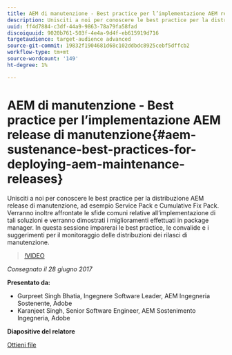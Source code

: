 ```yaml
---
title: AEM di manutenzione - Best practice per l’implementazione AEM release di manutenzione
description: Unisciti a noi per conoscere le best practice per la distribuzione AEM release di manutenzione, ad esempio Service Pack e Cumulative Fix Pack. Verranno inoltre affrontate le sfide comuni relative all’implementazione di tali soluzioni e verranno dimostrati i miglioramenti effettuati in package manager. In questa sessione imparerai le best practice, le convalide e i suggerimenti per il monitoraggio delle distribuzioni dei rilasci di manutenzione.
uuid: ff4d7884-c3df-44a9-9863-78a79fa58fad
discoiquuid: 9020b761-503f-4e4a-9d4f-eb615919d716
targetaudience: target-audience advanced
source-git-commit: 19832f1904681d68c102ddbdc8925cebf5dffcb2
workflow-type: tm+mt
source-wordcount: '149'
ht-degree: 1%

---
```



# AEM di manutenzione - Best practice per l’implementazione AEM release di manutenzione{#aem-sustenance-best-practices-for-deploying-aem-maintenance-releases}

Unisciti a noi per conoscere le best practice per la distribuzione AEM release di manutenzione, ad esempio Service Pack e Cumulative Fix Pack. Verranno inoltre affrontate le sfide comuni relative all’implementazione di tali soluzioni e verranno dimostrati i miglioramenti effettuati in package manager. In questa sessione imparerai le best practice, le convalide e i suggerimenti per il monitoraggio delle distribuzioni dei rilasci di manutenzione.

>[!VIDEO](https://video.tv.adobe.com/v/18982/?quality=9)

*Consegnato il 28 giugno 2017*

**Presentato da:**

* Gurpreet Singh Bhatia, Ingegnere Software Leader, AEM Ingegneria Sostenente, Adobe
* Karanjeet Singh, Senior Software Engineer, AEM Sostenimento Ingegneria, Adobe

**Diapositive del relatore**

[Ottieni file](assets/aem-sustenance-best-practices-gems.pdf)
<!--
[Get back to the Overview](https://helpx.adobe.com/experience-manager/kt/eseminars/gems/aem-index.html)
-->
